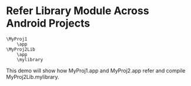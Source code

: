 # Refer Library Module Across Android Projects

    \MyProj1
        \app
    \MyProj2Lib
        \app
        \mylibrary

This demo will show how MyProj1.app and MyProj2.app refer and compile MyProj2Lib.mylibrary.